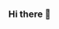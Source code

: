 ### Hi there 👋

<!--
**HighTech2334/HighTech2334** is a ✨ _special_ ✨ repository because its `README.md` (this file) appears on your GitHub profile.

Here are some ideas to get you started:

- 🔭 I’m currently working on ...Programming and hacking abilities
- 🌱 I’m currently learning ...Linux and termux
- 👯 I’m looking to collaborate on ...Hacking programs and development
- 🤔 I’m looking for help with ...Tutorials and codes to accomplish this
- 💬 Ask me about ...whatevr
- 📫 How to reach me: ... jojojordan7749@gmail.com
- 😄 Pronouns: ...
- ⚡ Fun fact: ...I'm good at rapping hahaha smoke weed and hack em up yo
-->
